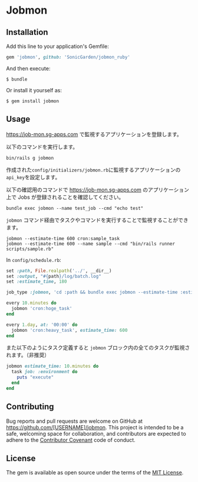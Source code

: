 # Jobmon

## Installation

Add this line to your application's Gemfile:

```ruby
gem 'jobmon', github: 'SonicGarden/jobmon_ruby'
```

And then execute:

    $ bundle

Or install it yourself as:

    $ gem install jobmon

## Usage

https://job-mon.sg-apps.com で監視するアプリケーションを登録します。

以下のコマンドを実行します。

```
bin/rails g jobmon
```

作成された`config/initializers/jobmon.rb`に監視するアプリケーションの`api_key`を設定します。

以下の確認用のコマンドで https://job-mon.sg-apps.com のアプリケーション上で Jobs が登録されることを確認してください。

```
bundle exec jobmon --name test_job --cmd "echo test"
```

`jobmon` コマンド経由でタスクやコマンドを実行することで監視することができます。

```
jobmon --estimate-time 600 cron:sample_task
jobmon --estimate-time 600 --name sample --cmd "bin/rails runner scripts/sample.rb"
```

In `config/schedule.rb`:

```ruby
set :path, File.realpath('../', __dir__)
set :output, "#{path}/log/batch.log"
set :estimate_time, 180

job_type :jobmon, 'cd :path && bundle exec jobmon --estimate-time :estimate_time :task  :output'

every 10.minutes do
  jobmon 'cron:hoge_task'
end

every 1.day, at: '00:00' do
  jobmon 'cron:heavy_task', estimate_time: 600
end
```

また以下のようにタスク定義すると `jobmon` ブロック内の全てのタスクが監視されます。（非推奨）

```ruby
jobmon estimate_time: 10.minutes do
  task job: :environment do
    puts "execute"
  end
end
```

## Contributing

Bug reports and pull requests are welcome on GitHub at https://github.com/[USERNAME]/jobmon. This project is intended to be a safe, welcoming space for collaboration, and contributors are expected to adhere to the [Contributor Covenant](http://contributor-covenant.org) code of conduct.

## License

The gem is available as open source under the terms of the [MIT License](http://opensource.org/licenses/MIT).
